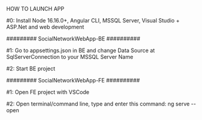 HOW TO LAUNCH APP

#0: Install Node 16.16.0+, Angular CLI, MSSQL Server, Visual Studio + ASP.Net and web development

######### SocialNetworkWebApp-BE ##########

#1: Go to appsettings.json in BE and change Data Source at SqlServerConnection to your MSSQL Server Name

#2: Start BE project


######### SocialNetworkWebApp-FE ##########

#1: Open FE project with VSCode

#2: Open terminal/command line, type and enter this command: 
	ng serve --open
